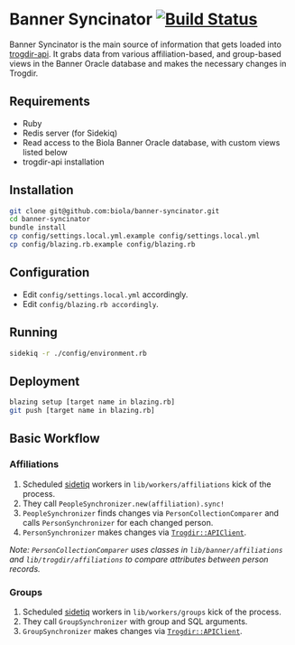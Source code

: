 Banner Syncinator [![Build Status](https://travis-ci.org/biola/banner-syncinator.svg)](https://travis-ci.org/biola/banner-syncinator)
=================

Banner Syncinator is the main source of information that gets loaded into [trogdir-api](https://github.com/biola/trogdir-api). It grabs data from various affiliation-based, and group-based views in the Banner Oracle database and makes the necessary changes in Trogdir.

Requirements
------------
- Ruby
- Redis server (for Sidekiq)
- Read access to the Biola Banner Oracle database, with custom views listed below
- trogdir-api installation

Installation
------------
```bash
git clone git@github.com:biola/banner-syncinator.git
cd banner-syncinator
bundle install
cp config/settings.local.yml.example config/settings.local.yml
cp config/blazing.rb.example config/blazing.rb
```

Configuration
-------------
- Edit `config/settings.local.yml` accordingly.
- Edit `config/blazing.rb accordingly`.

Running
-------
```bash
sidekiq -r ./config/environment.rb
```

Deployment
----------
```bash
blazing setup [target name in blazing.rb]
git push [target name in blazing.rb]
```

Basic Workflow
--------------

### Affiliations
1. Scheduled [sidetiq](https://github.com/tobiassvn/sidetiq) workers in `lib/workers/affiliations` kick of the process.
2. They call `PeopleSynchronizer.new(affiliation).sync!`
3. `PeopleSynchronizer` finds changes via `PersonCollectionComparer` and calls `PersonSynchronizer` for each changed person.
4. `PersonSynchronizer` makes changes via [`Trogdir::APIClient`](https://github.com/biola/trogdir-api-client).

_Note: `PersonCollectionComparer` uses classes in `lib/banner/affiliations` and `lib/trogdir/affiliations` to compare attributes between person records._

### Groups
1. Scheduled [sidetiq](https://github.com/tobiassvn/sidetiq) workers in `lib/workers/groups` kick of the process.
2. They call `GroupSynchronizer` with group and SQL arguments.
4. `GroupSynchronizer` makes changes via [`Trogdir::APIClient`](https://github.com/biola/trogdir-api-client).
